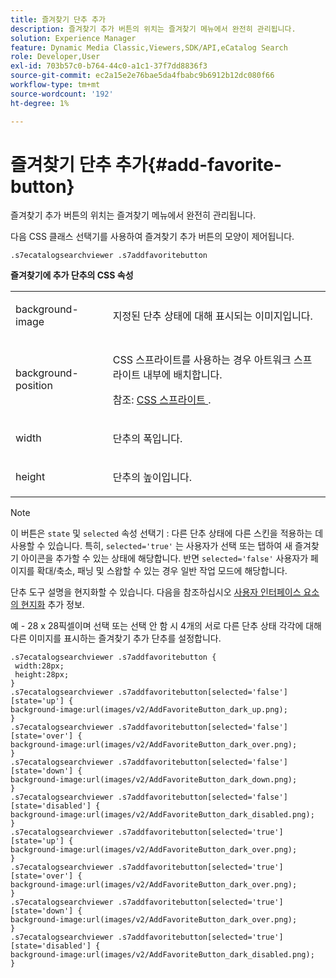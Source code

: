 ```yaml
---
title: 즐겨찾기 단추 추가
description: 즐겨찾기 추가 버튼의 위치는 즐겨찾기 메뉴에서 완전히 관리됩니다.
solution: Experience Manager
feature: Dynamic Media Classic,Viewers,SDK/API,eCatalog Search
role: Developer,User
exl-id: 703b57c0-b764-44c0-a1c1-37f7dd8836f3
source-git-commit: ec2a15e2e76bae5da4fbabc9b6912b12dc080f66
workflow-type: tm+mt
source-wordcount: '192'
ht-degree: 1%

---
```


# 즐겨찾기 단추 추가{#add-favorite-button}

즐겨찾기 추가 버튼의 위치는 즐겨찾기 메뉴에서 완전히 관리됩니다.

<!--<a id="section_061E550C1C1D4DB2BD663A898895B38C"></a>-->

다음 CSS 클래스 선택기를 사용하여 즐겨찾기 추가 버튼의 모양이 제어됩니다.

```
.s7ecatalogsearchviewer .s7addfavoritebutton
```

**즐겨찾기에 추가 단추의 CSS 속성**

<table id="table_C48C56E696304C9BAFEE71BA9EA9A174"> 
 <tbody> 
  <tr> 
   <td colname="col1"> <p> <span class="codeph"> background-image </span> </p> </td> 
   <td colname="col2"> <p> 지정된 단추 상태에 대해 표시되는 이미지입니다. </p> </td> 
  </tr> 
  <tr> 
   <td colname="col1"> <p> <span class="codeph"> background-position </span> </p> </td> 
   <td colname="col2"> <p> CSS 스프라이트를 사용하는 경우 아트워크 스프라이트 내부에 배치합니다. </p> <p>참조: <a href="../../../c-html5-s7-aem-asset-viewers/c-html5-ecatsearch-viewer-about/c-html5-ecatsearch-viewer-customizingviewer/c-html5-ecatsearch-viewer-customizingviewer.md#section-9d570f95eb2443aca74c1b02f6e89aff" format="dita" scope="local"> CSS 스프라이트 </a>. </p> </td> 
  </tr> 
  <tr> 
   <td colname="col1"> <p> <span class="codeph"> width </span> </p> </td> 
   <td colname="col2"> <p>단추의 폭입니다. </p> </td> 
  </tr> 
  <tr> 
   <td colname="col1"> <p> <span class="codeph"> height </span> </p> </td> 
   <td colname="col2"> <p>단추의 높이입니다. </p> </td> 
  </tr> 
 </tbody> 
</table>

>[!NOTE]
>
>이 버튼은 `state` 및 `selected` 속성 선택기 : 다른 단추 상태에 다른 스킨을 적용하는 데 사용할 수 있습니다. 특히, `selected='true'` 는 사용자가 선택 또는 탭하여 새 즐겨찾기 아이콘을 추가할 수 있는 상태에 해당합니다. 반면 `selected='false'` 사용자가 페이지를 확대/축소, 패닝 및 스왑할 수 있는 경우 일반 작업 모드에 해당합니다.

단추 도구 설명을 현지화할 수 있습니다. 다음을 참조하십시오 [사용자 인터페이스 요소의 현지화](../../../c-html5-s7-aem-asset-viewers/c-html5-ecatsearch-viewer-about/c-html5-ecatsearch-viewer-localization.md#concept-cbfc39344c494eb7b9f6a272cff0cc74) 추가 정보.

예 - 28 x 28픽셀이며 선택 또는 선택 안 함 시 4개의 서로 다른 단추 상태 각각에 대해 다른 이미지를 표시하는 즐겨찾기 추가 단추를 설정합니다.

```
.s7ecatalogsearchviewer .s7addfavoritebutton { 
 width:28px; 
 height:28px; 
} 
.s7ecatalogsearchviewer .s7addfavoritebutton[selected='false'][state='up'] { 
background-image:url(images/v2/AddFavoriteButton_dark_up.png); 
} 
.s7ecatalogsearchviewer .s7addfavoritebutton[selected='false'][state='over'] { 
background-image:url(images/v2/AddFavoriteButton_dark_over.png); 
} 
.s7ecatalogsearchviewer .s7addfavoritebutton[selected='false'][state='down'] { 
background-image:url(images/v2/AddFavoriteButton_dark_down.png); 
} 
.s7ecatalogsearchviewer .s7addfavoritebutton[selected='false'][state='disabled'] { 
background-image:url(images/v2/AddFavoriteButton_dark_disabled.png); 
} 
.s7ecatalogsearchviewer .s7addfavoritebutton[selected='true'][state='up'] { 
background-image:url(images/v2/AddFavoriteButton_dark_over.png); 
} 
.s7ecatalogsearchviewer .s7addfavoritebutton[selected='true'][state='over'] { 
background-image:url(images/v2/AddFavoriteButton_dark_over.png); 
} 
.s7ecatalogsearchviewer .s7addfavoritebutton[selected='true'][state='down'] { 
background-image:url(images/v2/AddFavoriteButton_dark_over.png); 
} 
.s7ecatalogsearchviewer .s7addfavoritebutton[selected='true'][state='disabled'] { 
background-image:url(images/v2/AddFavoriteButton_dark_disabled.png); 
}
```
